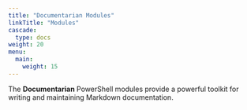 ```yaml
---
title: "Documentarian Modules"
linkTitle: "Modules"
cascade:
  type: docs
weight: 20
menu:
  main:
    weight: 15
---
```


The **Documentarian** PowerShell modules provide a powerful toolkit for writing and maintaining
Markdown documentation.
